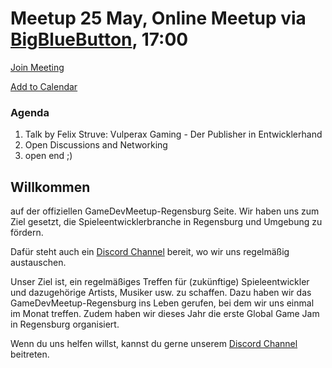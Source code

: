 # Meetup 25 May, Online Meetup via [BigBlueButton](https://bbb.bluit.de/b/kor-jvj-3j2), 17:00
[Join Meeting](https://bbb.bluit.de/b/kor-jvj-3j2)

<a title="Add to Calendar" class="addeventatc" data-id="Jb4623296" href="https://www.addevent.com/event/Jb4623296" target="_blank" rel="nofollow">Add to Calendar</a>
	<script type="text/javascript" src="https://addevent.com/libs/atc/1.6.1/atc.min.js" async defer></script>
### Agenda
1. Talk by Felix Struve: Vulperax Gaming - Der Publisher in Entwicklerhand
2. Open Discussions and Networking
3. open end ;)


## Willkommen
auf der offiziellen GameDevMeetup-Regensburg Seite.
Wir haben uns zum Ziel gesetzt, die Spieleentwicklerbranche in Regensburg und Umgebung zu fördern.

Dafür steht auch ein [Discord Channel](https://discord.lyniat.games) bereit, wo wir uns regelmäßig austauschen.

Unser Ziel ist, ein regelmäßiges Treffen für (zukünftige) Spieleentwickler und dazugehörige Artists, Musiker usw. zu schaffen.
Dazu haben wir das GameDevMeetup-Regensburg ins Leben gerufen, bei dem wir uns einmal im Monat treffen.
Zudem haben wir dieses Jahr die erste Global Game Jam in Regensburg organisiert.

Wenn du uns helfen willst, kannst du gerne unserem [Discord Channel](https://discord.lyniat.games) beitreten.
